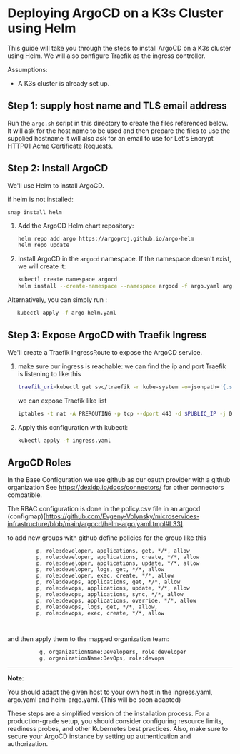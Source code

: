 
# Deploying ArgoCD on a K3s Cluster using Helm

This guide will take you through the steps to install ArgoCD on a K3s cluster using Helm. We will also configure Traefik as the ingress controller.

Assumptions:

- A K3s cluster is already set up.
## Step 1: supply host name and TLS email address
Run the `argo.sh` script in this directory to create the files referenced below.
It will ask for the host name to be used and then prepare the files to use the supplied hostname
It will also ask for an email to use for Let's Encrypt HTTP01 Acme Certificate Requests.


## Step 2: Install ArgoCD

We'll use Helm to install ArgoCD.

if helm is not installed:

`snap install helm`

1. Add the ArgoCD Helm chart repository:
   ```bash
   helm repo add argo https://argoproj.github.io/argo-helm
   helm repo update
   ```
2. Install ArgoCD in the `argocd` namespace. If the namespace doesn't exist, we will create it:

   ```bash
   kubectl create namespace argocd
   helm install --create-namespace --namespace argocd -f argo.yaml argo argo/argo-cd
   ```
Alternatively, you can simply run :
```bash
   kubectl apply -f argo-helm.yaml

```

## Step 3: Expose ArgoCD with Traefik Ingress

We'll create a Traefik IngressRoute to expose the ArgoCD service.

1. make sure our ingress is reachable:
   we can find the ip and port Traefik is listening to like this

   ```bash
   traefik_uri=kubectl get svc/traefik -n kube-system -o=jsonpath='{.status.loadBalancer.ingress[0].ip}''{":"}''{.spec.ports[?(@.port==443)].nodePort}'
   ```

   we can expose Traefik like list 
   ```bash
   iptables -t nat -A PREROUTING -p tcp --dport 443 -d $PUBLIC_IP -j DNAT --to-destination $traefik_uri
   ```
3. Apply this configuration with kubectl:

   ```bash
   kubectl apply -f ingress.yaml
   ```

## ArgoCD Roles

In the Base Configuration we use github as our oauth provider with a github organization
See https://dexidp.io/docs/connectors/ for other connectors compatible.

The RBAC configuration is done in the policy.csv file in an argocd (configmap)[https://github.com/Evgeny-Volynsky/microservices-infrastructure/blob/main/argocd/helm-argo.yaml.tmpl#L33].

to add new groups with github define policies for the group like this 

 ```csv
          p, role:developer, applications, get, */*, allow
          p, role:developer, applications, create, */*, allow
          p, role:developer, applications, update, */*, allow
          p, role:developer, logs, get, */*, allow
          p, role:developer, exec, create, */*, allow
          p, role:devops, applications, get, */*, allow
          p, role:devops, applications, update, */*, allow
          p, role:devops, applications, sync, */*, allow
          p, role:devops, applications, override, */*, allow
          p, role:devops, logs, get, */*, allow,
          p, role:devops, exec, create, */*, allow

     
   ```

  and then apply them to the mapped organization team:
  ```csv
            g, organizationName:Developers, role:developer
            g, organizationName:DevOps, role:devops
  ```
  




---

**Note**: 

You should adapt the given host to your own host in the ingress.yaml, argo.yaml and helm-argo.yaml. (This will be soon adapted)

These steps are a simplified version of the installation process. For a production-grade setup, you should consider configuring resource limits, readiness probes, and other Kubernetes best practices. Also, make sure to secure your ArgoCD instance by setting up authentication and authorization.
